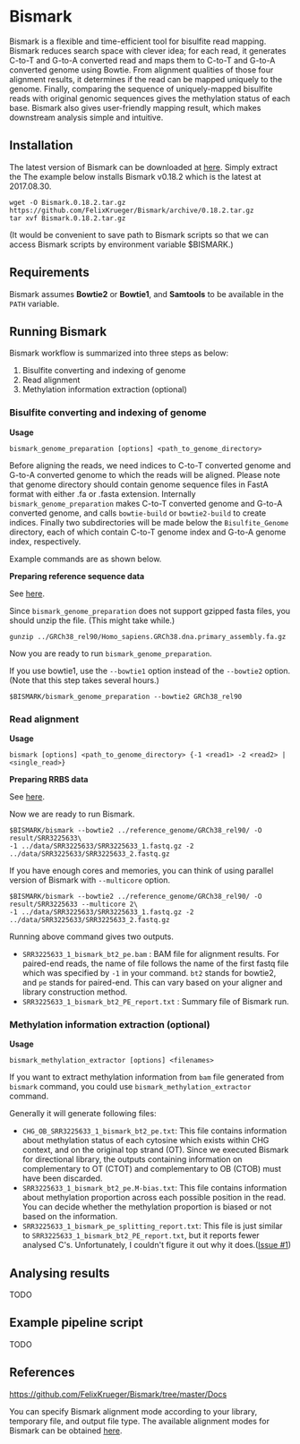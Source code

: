 # Bismark

Bismark is a flexible and time-efficient tool for bisulfite read mapping. Bismark reduces search space with clever idea; for each read, it generates C-to-T and G-to-A converted read and maps them to C-to-T and G-to-A converted genome using Bowtie. From alignment qualities of those four alignment results, it determines if the read can be mapped uniquely to the genome. Finally, comparing the sequence of uniquely-mapped bisulfite reads with original genomic sequences gives the methylation status of each base. Bismark also gives user-friendly mapping result, which makes downstream analysis simple and intuitive.

## Installation

The latest version of Bismark can be downloaded at [here](https://github.com/FelixKrueger/Bismark/releases). Simply extract the The example below installs Bismark v0.18.2 which is the latest at 2017.08.30. 

```shell
wget -O Bismark.0.18.2.tar.gz https://github.com/FelixKrueger/Bismark/archive/0.18.2.tar.gz
tar xvf Bismark.0.18.2.tar.gz
```

(It would be convenient to save path to Bismark scripts so that we can access Bismark scripts by environment variable $BISMARK.)

## Requirements

Bismark assumes **Bowtie2** or **Bowtie1**, and **Samtools** to be available in the `PATH` variable.

## Running Bismark

Bismark workflow is summarized into three steps as below:

1. Bisulfite converting and indexing of genome
2. Read alignment
3. Methylation information extraction (optional)

### Bisulfite converting and indexing of genome

**Usage**

```shell
bismark_genome_preparation [options] <path_to_genome_directory>
```

Before aligning the reads, we need indices to C-to-T converted genome and G-to-A converted genome to which the reads will be aligned. Please note that genome directory should contain genome sequence files in FastA format with either .fa or .fasta extension. Internally `bismark_genome_preparation` makes C-to-T converted genome and G-to-A converted genome, and calls `bowtie-build` or `bowtie2-build` to create indices. Finally two subdirectories will be made below the `Bisulfite_Genome` directory, each of which contain C-to-T genome index and G-to-A genome index, respectively.

Example commands are as shown below.

**Preparing reference sequence data**

See [here](../reference_genome).

Since `bismark_genome_preparation` does not support gzipped fasta files, you should unzip the file. (This might take while.)

```shell
gunzip ../GRCh38_rel90/Homo_sapiens.GRCh38.dna.primary_assembly.fa.gz
```

Now you are ready to run `bismark_genome_preparation`.

If you use bowtie1, use the `--bowtie1` option instead of the `--bowtie2` option. (Note that this step takes several hours.)

```shell
$BISMARK/bismark_genome_preparation --bowtie2 GRCh38_rel90
```

### Read alignment

**Usage**

```shell
bismark [options] <path_to_genome_directory> {-1 <read1> -2 <read2> | <single_read>}
```

**Preparing RRBS data**

See [here](../data/).

Now we are ready to run Bismark.

```shell
$BISMARK/bismark --bowtie2 ../reference_genome/GRCh38_rel90/ -O result/SRR3225633\
-1 ../data/SRR3225633/SRR3225633_1.fastq.gz -2 ../data/SRR3225633/SRR3225633_2.fastq.gz
```

If you have enough cores and memories, you can think of using parallel version of Bismark with `--multicore` option.

```shell
$BISMARK/bismark --bowtie2 ../reference_genome/GRCh38_rel90/ -O result/SRR3225633 --multicore 2\
-1 ../data/SRR3225633/SRR3225633_1.fastq.gz -2 ../data/SRR3225633/SRR3225633_2.fastq.gz
```

Running above command gives two outputs.

- `SRR3225633_1_bismark_bt2_pe.bam` : BAM file for alignment results. For paired-end reads, the name of file follows the name of the first fastq file which was specified by `-1` in your command. `bt2` stands for bowtie2, and `pe` stands for paired-end. This can vary based on your aligner and library construction method.
- `SRR3225633_1_bismark_bt2_PE_report.txt` : Summary file of Bismark run.

### Methylation information extraction (optional)

**Usage**

```shell
bismark_methylation_extractor [options] <filenames>
```

If you want to extract methylation information from `bam` file generated from `bismark` command, you could use `bismark_methylation_extractor` command.

Generally it will generate following files:

- `CHG_OB_SRR3225633_1_bismark_bt2_pe.txt`: This file contains information about methylation status of each cytosine which exists within CHG context, and on the original top strand (OT). Since we executed Bismark for directional library, the outputs containing information on complementary to OT (CTOT) and complementary to OB (CTOB) must have been discarded.
- `SRR3225633_1_bismark_bt2_pe.M-bias.txt`: This file contains information about methylation proportion across each possible position in the read. You can decide whether the methylation proportion is biased or not based on the information.
- `SRR3225633_1_bismark_pe_splitting_report.txt`: This file is just similar to `SRR3225633_1_bismark_bt2_PE_report.txt`, but it reports fewer analysed C's. Unfortunately, I couldn't figure it out why it does.([Issue #1](https://github.com/dohlee/methylome-tools/issues/1))

## Analysing results

TODO

## Example pipeline script

TODO

## References

https://github.com/FelixKrueger/Bismark/tree/master/Docs

You can specify Bismark alignment mode according to your library, temporary file, and output file type. The available alignment modes for Bismark can be obtained [here](http://www.bioinformatics.babraham.ac.uk/projects/bismark/Bismark_alignment_modes.pdf).



